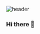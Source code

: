 ![header](https://capsule-render.vercel.app/api?type=wave&color=auto&height=300&section=header&text=capsule%20render&fontSize=90)
### Hi there 👋


<!--
**jyoungjin/jyoungjin** is a ✨ _special_ ✨ repository because its `README.md` (this file) appears on your GitHub profile.

Here are some ideas to get you started:

- 🔭 I’m currently working on ...
- 🌱 I’m currently learning ...
- 👯 I’m looking to collaborate on ...
- 🤔 I’m looking for help with ...
- 💬 Ask me about ...
- 📫 How to reach me: ...
- 😄 Pronouns: ...
- ⚡ Fun fact: ...
-->
